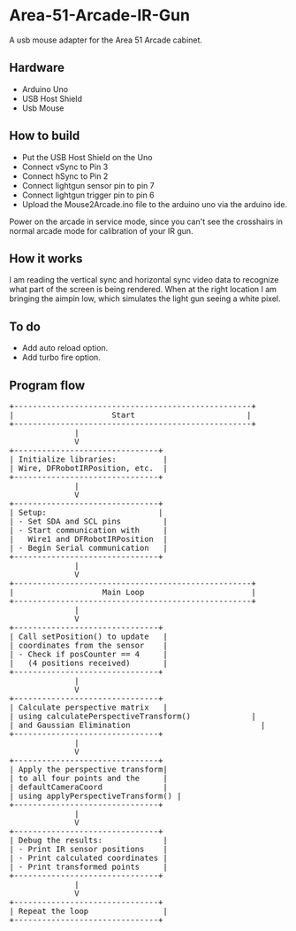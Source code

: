 # Area-51-Arcade-IR-Gun
A usb mouse adapter for the Area 51 Arcade cabinet.  
## Hardware
- Arduino Uno
- USB Host Shield
- Usb Mouse  

## How to build
- Put the USB Host Shield on the Uno
- Connect vSync to Pin 3
- Connect hSync to Pin 2
- Connect lightgun sensor pin to pin 7
- Connect lightgun trigger pin to pin 6
- Upload the Mouse2Arcade.ino file to the arduino uno via the arduino ide.

Power on the arcade in service mode, since you can't see the crosshairs in normal arcade mode for calibration of your IR gun.

## How it works
I am reading the vertical sync and horizontal sync video data to recognize what part of the screen is being rendered. When at the right location I am bringing the aimpin low, which simulates the light gun seeing a white pixel.

## To do
- Add auto reload option.
- Add turbo fire option.

## Program flow

<pre>
+---------------------------------------------------+
|                     Start                        |
+---------------------------------------------------+
              |
              V
+-------------------------------+
| Initialize libraries:          |
| Wire, DFRobotIRPosition, etc.  |
+-------------------------------+
              |
              V
+-------------------------------+
| Setup:                        |
| - Set SDA and SCL pins         |
| - Start communication with     |
|   Wire1 and DFRobotIRPosition  |
| - Begin Serial communication   |
+-------------------------------+
              |
              V
+---------------------------------------------------+
|                   Main Loop                       |
+---------------------------------------------------+
              |
              V
+-------------------------------+
| Call setPosition() to update   |
| coordinates from the sensor    |
| - Check if posCounter == 4     |
|   (4 positions received)       |
+-------------------------------+
              |
              V
+-------------------------------+
| Calculate perspective matrix   |
| using calculatePerspectiveTransform()             |
| and Gaussian Elimination                            |
+-------------------------------+
              |
              V
+-------------------------------+
| Apply the perspective transform|
| to all four points and the     |
| defaultCameraCoord             |
| using applyPerspectiveTransform() |
+-------------------------------+
              |
              V
+-------------------------------+
| Debug the results:             |
| - Print IR sensor positions    |
| - Print calculated coordinates |
| - Print transformed points     |
+-------------------------------+
              |
              V
+-------------------------------+
| Repeat the loop                |
+-------------------------------+
</pre>

